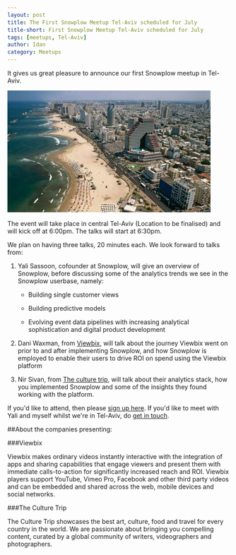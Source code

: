 ```yaml
---
layout: post
title: The First Snowplow Meetup Tel-Aviv scheduled for July
title-short: First Snowplow Meetup Tel-Aviv scheduled for July
tags: [meetups, Tel-Aviv]
author: Idan
category: Meetups
---
```


It gives us great pleasure to announce our first Snowplow meetup in Tel-Aviv.

![Tel-Aviv picture][Tel-Aviv-pic]

The event will take place in central Tel-Aviv (Location to be finalised) and will kick off at 6:00pm. The talks will start at 6:30pm. 

We plan on having three talks, 20 minutes each. We look forward to talks from:
1. Yali Sassoon, cofounder at Snowplow, will give an overview of Snowplow, before discussing some of the analytics trends we see in the Snowplow userbase, namely:

   * Building single customer views

   * Building predictive models

   * Evolving event data pipelines with increasing analytical sophistication and digital product development

2. Dani Waxman, from [Viewbix], will talk about the journey Viewbix went on prior to and after implementing Snowplow, and how Snowplow is employed to enable their users to drive ROI on spend using the Viewbix platform

3. Nir Sivan, from [The culture trip], will talk about their analytics stack, how you implemented Snowplow and some of the insights they found working with the platform.

<!--more-->

If you'd like to attend, then please [sign up here][meetup]. If you'd like to meet with Yali and myself whilst we're in Tel-Aviv, do [get in touch][contact]. 


##About the companies presenting: 

###Viewbix 

Viewbix makes ordinary videos instantly interactive with the integration of apps and sharing capabilities that engage viewers and present them with immediate calls-to-action for significantly increased reach and ROI. Viewbix players support YouTube, Vimeo Pro, Facebook and other third party videos and can be embedded and shared across the web, mobile devices and social networks. 

###The Culture Trip 

The Culture Trip showcases the best art, culture, food and travel for every country in the world. We are passionate about bringing you compelling content, curated by a global community of writers, videographers and photographers. 

[meetup]: http://www.meetup.com/Snowplow-Analytics-Tel-Aviv/events/230923960/
[Viewbix]: http://corp.viewbix.com/
[The Culture Trip]: http://theculturetrip.com/
[Tel-Aviv-pic]: /assets/img/blog/2016/05/TelAviv.jpg
[contact]: /contact/


